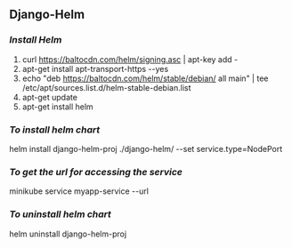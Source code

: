 ## Django-Helm

### *Install Helm*
1. curl https://baltocdn.com/helm/signing.asc | apt-key add -
2. apt-get install apt-transport-https --yes
3. echo "deb https://baltocdn.com/helm/stable/debian/ all main" | tee /etc/apt/sources.list.d/helm-stable-debian.list
4. apt-get update
5. apt-get install helm

### *To install helm chart*
helm install django-helm-proj ./django-helm/ --set service.type=NodePort

### *To get the url for accessing the service*
minikube service myapp-service --url

### *To uninstall helm chart*
helm uninstall django-helm-proj
